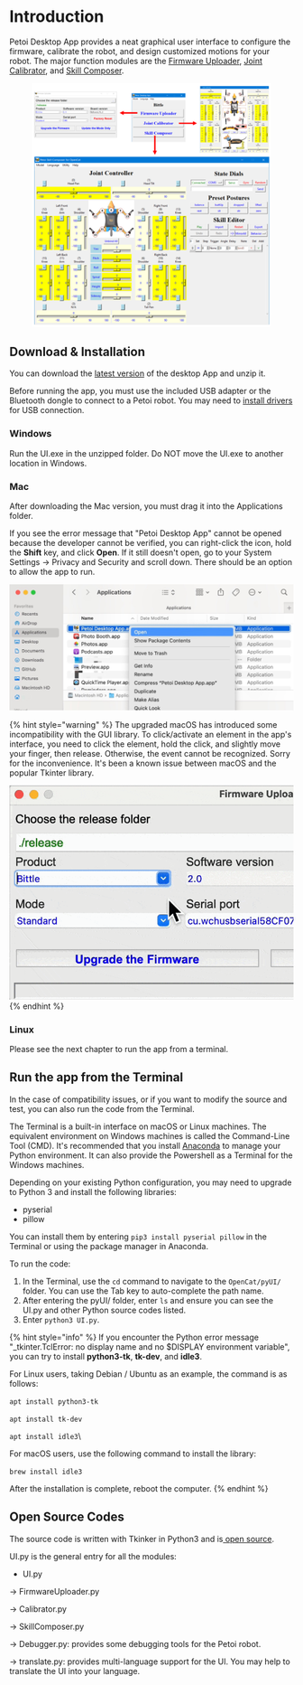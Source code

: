 # Introduction

Petoi Desktop App provides a neat graphical user interface to configure the firmware, calibrate the robot, and design customized motions for your robot. The major function modules are the [Firmware Uploader](https://docs.petoi.com/desktop-app/firmware-uploader), [Joint Calibrator](https://docs.petoi.com/desktop-app/calibrator), and [Skill Composer](https://docs.petoi.com/desktop-app/skill-composer).

<figure><img src="../.gitbook/assets/image (378).png" alt=""><figcaption></figcaption></figure>

## Download & Installation

You can download the [latest version](https://github.com/PetoiCamp/OpenCat/releases) of the desktop App and unzip it.

Before running the app, you must use the included USB adapter or the Bluetooth dongle to connect to a Petoi robot.  You may need to [install drivers](https://docs.petoi.com/technical-support/useful-tools#nyboard-usb-driver-to-access-the-usb-uploader-adapter) for USB connection.

### Windows

Run the UI.exe in the unzipped folder.  Do NOT move the UI.exe to another location in Windows.

### Mac

After downloading the Mac version, you must drag it into the Applications folder.&#x20;

If you see the error message that "Petoi Desktop App" cannot be opened because the developer cannot be verified, you can right-click the icon, hold the **Shift** key, and click **Open**. If it still doesn't open, go to your System Settings -> Privacy and Security and scroll down. There should be an option to allow the app to run.&#x20;

![](<../.gitbook/assets/right open.JPG>)

{% hint style="warning" %}
The upgraded macOS has introduced some incompatibility with the GUI library. To click/activate an element in the app's interface, you need to click the element, hold the click, and slightly move your finger, then release. Otherwise, the event cannot be recognized. Sorry for the inconvenience. It's been a known issue between macOS and the popular Tkinter library.

<img src="../.gitbook/assets/movingCursor.gif" alt="" data-size="original">
{% endhint %}

### Linux

Please see the next chapter to run the app from a terminal.

## Run the app from the Terminal

In the case of compatibility issues, or if you want to modify the source and test, you can also run the code from the Terminal.

The Terminal is a built-in interface on macOS or Linux machines. The equivalent environment on Windows machines is called the Command-Line Tool (CMD). It's recommended that you install [Anaconda](https://www.anaconda.com/) to manage your Python environment. It can also provide the Powershell as a Terminal for the Windows machines.

Depending on your existing Python configuration, you may need to upgrade to Python 3 and install the following libraries:

* pyserial
* pillow

You can install them by entering `pip3 install pyserial pillow` in the Terminal or using the package manager in Anaconda.

To run the code:

1. In the Terminal, use the `cd` command to navigate to the `OpenCat/pyUI/` folder. You can use the Tab key to auto-complete the path name.
2. After entering the pyUI/ folder, enter `ls` and ensure you can see the UI.py and other Python source codes listed.
3. Enter `python3 UI.py`.

{% hint style="info" %}
If you encounter the Python error message "\_tkinter.TclError: no display name and no $DISPLAY environment variable", you can try to install **python3-tk**, **tk-dev**, and **idle3**. &#x20;

For Linux users,  taking Debian / Ubuntu as an example, the command is as follows:

`apt install python3-tk`

`apt install tk-dev`&#x20;

`apt install idle3`\


For macOS users, use the following command to install the library:

`brew install idle3`

After the installation is complete, reboot the computer.
{% endhint %}

## Open Source Codes

The source code is written with Tkinker in Python3 and is[ open source](https://github.com/PetoiCamp/OpenCat/tree/main/pyUI).

UI.py is the general entry for all the modules:

* UI.py

-> FirmwareUploader.py

-> Calibrator.py

-> SkillComposer.py

-> Debugger.py: provides some debugging tools for the Petoi robot.

-> translate.py: provides multi-language support for the UI. You may help to translate the UI into your language.
